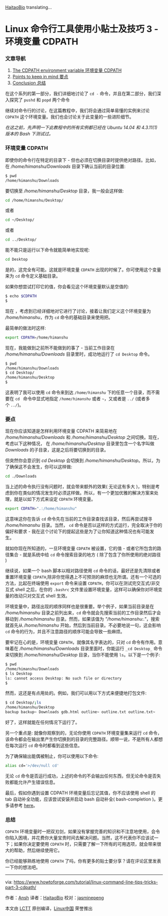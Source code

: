 [HaitaoBio](https://github.com/HaitaoBio) translating...

Linux 命令行工具使用小贴士及技巧 3 - 环境变量 CDPATH
============================================================

### 文章导航

1.  [The CDPATH environment variable 环境变量 CDPATH ][1]
2.  [Points to keep in mind 要点][2]
3.  [Conclusion 总结][3]

在这个系列的第一部分，我们详细地讨论了 `cd -` 命令，并且在第二部分，我们深入探究了 `pushd` 和 `popd` 两个命令

继续对命令行的讨论，在这篇教程中，我们将会通过简单易懂的实例来讨论 `CDPATH` 这个环境变量。我们也会讨论关于此变量的一些进阶细节。

_在这之前，先声明一下此教程中的所有实例都已经在 Ubuntu 14.04 和 4.3.11(1) 版本的 Bash 下测试过。_

### 环境变量 CDPATH

即使你的命令行在特定的目录下 - 但也必须在切换目录时提供绝对路径。比如，在 _/home/himanshu/Downloads_ 目录下确认当前的目录位置:

```sh
$ pwd
/home/himanshu/Downloads
```

要切换至 _/home/himanshu/Desktop_ 目录，我一般会这样做:

```sh
cd /home/himanshu/Desktop/
```
或者
```sh
cd ~/Desktop/
```
或者
```sh
cd ../Desktop/
```

能不能只是运行以下命令就能简单地实现呢:
```sh
cd Desktop
```

是的，这完全有可能。这就是环境变量 `CDPATH` 出现的时候了。你可使用这个变量来为 `cd` 命令定义基础目录。

如果你想尝试打印它的值，你会看见这个环境变量默认是空值的:

```sh
$ echo $CDPATH
$
```

现在 ，考虑到已经详细地对它进行了讨论，接着让我们定义这个环境变量为 _/home/himanshu_，作为 `cd` 命令的基础目录来使用把。

最简单的做法时这样:

```sh
export CDPATH=/home/himanshu
```

现在，我能做到之前所不能做到的事了 - 当前工作目录在 _/home/himanshu/Downloads_ 目录里时，成功地运行了 `cd Desktop` 命令。

```sh
$ pwd
/home/himanshu/Downloads
$ cd Desktop/
/home/himanshu/Desktop
$
```

这表明了我可以使用 `cd` 命令来到达 _`/home/himanshu`_ 下的任意一个目录，而不需要在 `cd ` 命令中显式地指定 _`/home/himanshu`_ 或者 _`~`_，又或者是 _`../`_ (或者多个 _`../`_)。

### 要点

现在你应该知道是怎样利用环境变量 CDPATH 来简易地在 _/home/himanshu/Downloads_ 和 _/home/himanshu/Desktop_ 之间切换。现在，考虑以下这种情况， 在 _/home/himanshu/Desktop_ 目录里包含一个名字叫做 _Downloads_ 的子目录，这是之后将要切换到的目录。

但突然你会意识到 _cd Desktop_ 会切换到 _/home/himanshu/Desktop_。所以，为了确保这不会发生，你可以这样做:

```sh
cd ./Downloads
```

当上述的命令执行没有问题时，就会带来额外的效果( 无论这有多大 )，特别是考虑到你在类似的情况发生时必须这样做。所以，有一个更加优雅的解决方案来处理，就是以如下方式来设定 `CDPATH` 环境变量。

```sh
export CDPATH=".:/home/himanshu"
```

这意味这你在告诉 `cd` 命令先在当前的工作目录查找该目录，然后再尝试搜寻 _/home/himanshu_ 目录。当然， `cd` 命令是否以这样的方式运行，完全取决于你的偏好和要求 - 我在这个讨论下的提起这些是为了让你知道这种情况也有可能发生。

就如你现在所知道的，一旦环境变量 `CDPATH` 被设置，它的值 - 或者它所包含的路径集合 - 就是系统中给 `cd` 命令搜索目录的地方 ( 除了包含了你所使用的绝对路径 )

继续说，如果一个 bash 脚本以相对路径使用 `cd` 命令的话，最好还是先清除或者重置环境变量 `CDPATH`,除非你觉得遇上不可预测的麻烦也无所谓。还有一个可选的方法，比起在终端使用 `export` 命令来设置 `CDPATH`，你可以在测试完交互式/非交互式 shell 之后，在你的 `.bashrc` 文件里设置环境变量，这样可以确保你对环境变量的改动只对交互式 shell 生效。

环境变量中，路径出现的顺序同样也是很重要。举个例子，如果当前目录是在 _/home/himanshu_ 目录之前列出来，`cd` 命令就会先搜索当前的工作目录然后才会移动到 _/home/himanshu_ 目录。然而，如果该值为 _"/home/himanshu:."_，搜索就首先从 _/home/himanshu_ 开始，然后到当前目录。不必要地说一句，这会影响 `cd` 命令的行为，并且不注意路径的顺序可能会导致一些麻烦。

要牢记在心的是，环境变量 `CDPATH`，就像其名字表达的，只对 `cd` 命令有作用。意味着在 _/home/himanshu/Downloads_ 目录里面时，你能运行 `_cd Desktop_` 命令来切换到 _/home/himanshu/Desktop_ 目录，当你不能使用 `ls`。以下是一个例子:

```sh
$ pwd
/home/himanshu/Downloads
$ ls Desktop
ls: cannot access Desktop: No such file or directory
$
```

然而，这还是有点用处的。例如，我们可以用以下方式来便捷地打包文件:

```sh
$ cd Desktop/;ls
/home/himanshu/Desktop
backup backup~ Downloads gdb.html outline~ outline.txt outline.txt~
```

好了，这样就能在任何情况下运行了。

另一个重点是: 就像你观察到的，无论你使用 `CDPATH` 环境变量集来运行 `cd` 命令，该命令都会在输出里产生你切换到的目录的完整路径。顺带一说，不是所有人都想在每次运行 `cd` 命令时都看到这些信息。

为了确保输出能偶被制止，你可以使用以下命令:

```sh
alias cd='>/dev/null cd'
```
无论 `cd` 命令是否运行成功，上述的命令的不会输出任何东西，但无论命令是否失败都能允许产生错误信息。

最后，假如你遇到设置 CDPATH 环境变量后忘记其值，你不应该使用 shell 的 tab 自动补全功能，应该尝试安装并启动 bash 自动补全( bash-completion )。更多请参考 [here][4]。

### 总结

`CDPATH` 环境变量时一把双刃剑，如果没有掌握完善的知识和不注意地使用，会令你陷入困境，并花费你大量宝贵时间去解决问题。当然，这不代表你不应该试一下；如果你决定要使用 `CDPATH` 时，只需要了解一下所有的可用选项，就会带来很大的帮助，然后继续使用它。

你已经能够熟练地使用 `CDPATH` 了吗，你有更多的贴士要分享？请在评论区里发表一下你的想法吧。

--------------------------------------------------------------------------------

via: https://www.howtoforge.com/tutorial/linux-command-line-tips-tricks-part-3-cdpath/

作者：[Ansh][a]
译者：[HaitaoBio](https://github.com/HaitaoBio)
校对：[jasminepeng](https://github.com/jasminepeng)

本文由 [LCTT](https://github.com/LCTT/TranslateProject) 原创编译，[Linux中国](https://linux.cn/) 荣誉推出

[a]:https://www.howtoforge.com/tutorial/linux-command-line-tips-tricks-part-3-cdpath/
[1]:https://www.howtoforge.com/tutorial/linux-command-line-tips-tricks-part-3-cdpath/#the-cdpath-environment-variable
[2]:https://www.howtoforge.com/tutorial/linux-command-line-tips-tricks-part-3-cdpath/#points-to-keep-in-mind
[3]:https://www.howtoforge.com/tutorial/linux-command-line-tips-tricks-part-3-cdpath/#conclusion
[4]:http://bash-completion.alioth.debian.org/

